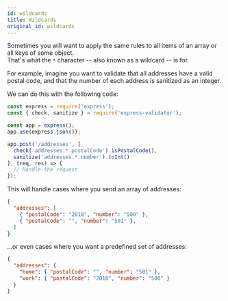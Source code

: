 ```yaml
---
id: wildcards
title: Wildcards
original_id: wildcards
---
```


Sometimes you will want to apply the same rules to all items of an array or all keys of some object.  
That's what the `*` character -- also known as a wildcard -- is for.

For example, imagine you want to validate that all addresses have a valid postal code,
and that the number of each address is sanitized as an integer.

We can do this with the following code:

```js
const express = require('express');
const { check, sanitize } = require('express-validator');

const app = express();
app.use(express.json());

app.post('/addresses', [
  check('addresses.*.postalCode').isPostalCode(),
  sanitize('addresses.*.number').toInt()
], (req, res) => {
  // Handle the request
});
```

This will handle cases where you send an array of addresses:
```json
{
  "addresses": [
    { "postalCode": "2010", "number": "500" },
    { "postalCode": "", "number": "501" },
  ]
}
```

...or even cases where you want a predefined set of addresses:
```json
{
  "addresses": {
    "home": { "postalCode": "", "number": "501" },
    "work": { "postalCode": "2010", "number": "500" }
  }
}
```
